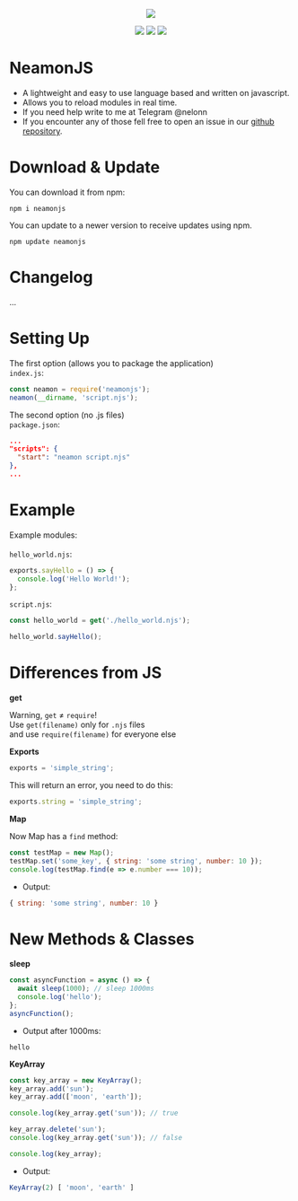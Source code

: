 <p align="center"><a href="https://nodei.co/npm/neamonjs/"><img src="https://nodei.co/npm/neamonjs.png"></a></p>
<p align="center"><img src="https://img.shields.io/npm/v/neamonjs"> <img src="https://img.shields.io/github/repo-size/Nelonn/neamonjs"> <img src="https://img.shields.io/npm/l/neamonjs"></p>

# NeamonJS
- A lightweight and easy to use language based and written on javascript.
- Allows you to reload modules in real time.
- If you need help write to me at Telegram @nelonn
- If you encounter any of those fell free to open an issue in our <a href="https://github.com/Nelonn/neamonjs/issues">github repository</a>.

# Download & Update
You can download it from npm:
```cli
npm i neamonjs
```
You can update to a newer version to receive updates using npm.
```cli
npm update neamonjs
```

# Changelog
...

# Setting Up
The first option (allows you to package the application) <br />
`index.js`:
```js
const neamon = require('neamonjs');
neamon(__dirname, 'script.njs');
```

The second option (no .js files) <br />
`package.json`:
```json
...
"scripts": {
  "start": "neamon script.njs"
},
...
```

# Example
Example modules: <br /><br />
`hello_world.njs`:
```js
exports.sayHello = () => {
  console.log('Hello World!');
};
```
`script.njs`:
```js
const hello_world = get('./hello_world.njs');

hello_world.sayHello();
```

# Differences from JS
**get**

Warning, `get` ≠ `require`!<br />
Use `get(filename)` only for `.njs` files<br />
and use `require(filename)` for everyone else

**Exports**
```js
exports = 'simple_string';
```
This will return an error, you need to do this:
```js
exports.string = 'simple_string';
```
**Map**

Now Map has a `find` method:
```js
const testMap = new Map();
testMap.set('some_key', { string: 'some string', number: 10 });
console.log(testMap.find(e => e.number === 10));
```
- Output:
```js
{ string: 'some string', number: 10 }
```

# New Methods & Classes
**sleep**
```js
const asyncFunction = async () => {
  await sleep(1000); // sleep 1000ms
  console.log('hello');
};
asyncFunction();
```
- Output after 1000ms:
```
hello
```

**KeyArray**
```js
const key_array = new KeyArray();
key_array.add('sun');
key_array.add(['moon', 'earth']);

console.log(key_array.get('sun')); // true

key_array.delete('sun');
console.log(key_array.get('sun')); // false

console.log(key_array);
```
- Output:
```js
KeyArray(2) [ 'moon', 'earth' ]
```
